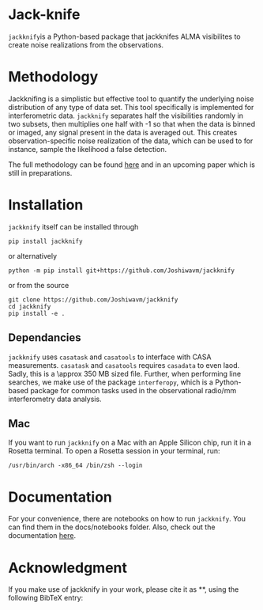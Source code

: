 Jack-knife
==========

``jackknify``is a Python-based package that jackknifes ALMA visibilites to create noise realizations from the observations. 

Methodology
==========

Jackknifing is a simplistic but effective tool to quantify the underlying noise distribution of any type of data set. This tool specifically is implemented for interferometric data. ``jackknify`` separates half the visibilities randomly in two subsets, then multiplies one half with -1 so that when the data is binned or imaged, any signal present in the data is averaged out. This creates observation-specific noise realization of the data, which can be used to for instance, sample the likelihood a false detection. 

The full methodology can be found [here](https://arxiv.org/abs/2210.03754) and in an upcoming paper which is still in preparations. 

Installation
============

``jackknify`` itself can be installed through

    pip install jackknify
    
or alternatively

    python -m pip install git+https://github.com/Joshiwavm/jackknify

or from the source

    git clone https://github.com/Joshiwavm/jackknify
    cd jackknify
    pip install -e .


## Dependancies

``jackknify`` uses ``casatask`` and ``casatools`` to interface with CASA measurements. ``casatask`` and ``casatools`` requires ``casadata`` to even laod. Sadly, this is a \approx 350 MB sized file. Further, when performing line searches, we make use of the package ``interferopy``, which is a Python-based package for common tasks used in the observational radio/mm interferometry data analysis.

## Mac 

If you want to run `jackknify` on a Mac with an Apple Silicon chip, run it in a Rosetta terminal. To open a Rosetta session in your terminal, run:
    
    /usr/bin/arch -x86_64 /bin/zsh --login


Documentation
============

For your convenience, there are notebooks on how to run ``jackknify``. You can find them in the docs/notebooks folder. Also, check out the documentation [here](...).

Acknowledgment
============

If you make use of jackknify in your work, please cite it as **, using the following BibTeX entry:

```

```
